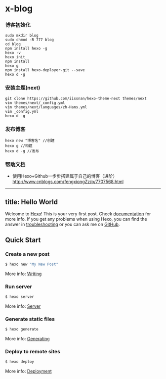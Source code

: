 # x-blog

### 博客初始化
```
sudo mkdir blog
sudo chmod -R 777 blog
cd blog
npm install hexo -g
hexo -v
hexo init
npm install
hexo g
npm install hexo-deployer-git --save
hexo d -g
```
 
 ### 安装主题(next)
```
git clone https://github.com/iissnan/hexo-theme-next themes/next
vim themes/next/_config.yml
vim themes/next/languages/zh-Hans.yml
vim _config.yml
hexo d -g
```
 
 ### 发布博客
 ```
 hexo new "博客名" //创建
 hexo g //构建
 hexo d -g //发布
 ```

### 帮助文档
* 使用Hexo+Github一步步搭建属于自己的博客（进阶）http://www.cnblogs.com/fengxiongZz/p/7707568.html


---
title: Hello World
---
Welcome to [Hexo](https://hexo.io/)! This is your very first post. Check [documentation](https://hexo.io/docs/) for more info. If you get any problems when using Hexo, you can find the answer in [troubleshooting](https://hexo.io/docs/troubleshooting.html) or you can ask me on [GitHub](https://github.com/hexojs/hexo/issues).

## Quick Start

### Create a new post

``` bash
$ hexo new "My New Post"
```

More info: [Writing](https://hexo.io/docs/writing.html)

### Run server

``` bash
$ hexo server
```

More info: [Server](https://hexo.io/docs/server.html)

### Generate static files

``` bash
$ hexo generate
```

More info: [Generating](https://hexo.io/docs/generating.html)

### Deploy to remote sites

``` bash
$ hexo deploy
```

More info: [Deployment](https://hexo.io/docs/deployment.html)
